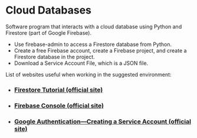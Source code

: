 # Cloud Databases
Software program that interacts with a cloud database using Python and Firestore (part of Google Firebase).

* Use firebase-admin to access a Firestore database from Python.
* Create a free Firebase account, create a Firebase project, and create a Firestore database in the project.
* Download a Service Account File, which is a JSON file.

List of websites useful when working in the suggested environment:
* ### [Firestore Tutorial (official site)](https://firebase.google.com/docs/firestore)
* ### [Firebase Console (official site)](https://firebase.google.com/docs/firestore)
* ### [Google Authentication—Creating a Service Account (official site)](https://cloud.google.com/docs/authentication/client-libraries)

